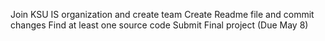  Join KSU IS organization and create team 
 Create Readme file and commit changes
 Find at least one source code
 Submit Final project (Due May 8)
